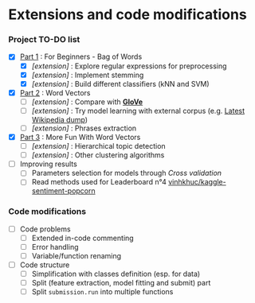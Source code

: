 # Extensions and code modifications

### Project TO-DO list

- [x] [Part 1](https://www.kaggle.com/c/word2vec-nlp-tutorial/details/part-1-for-beginners-bag-of-words) : For Beginners - Bag of Words
    - [x] _[extension]_ : Explore regular expressions for preprocessing
    - [x] _[extension]_ : Implement stemming
    - [x] _[extension]_ : Build different classifiers (kNN and SVM)
    
- [x] [Part 2](https://www.kaggle.com/c/word2vec-nlp-tutorial/details/part-2-word-vectors) : Word Vectors
    - [ ] _[extension]_ : Compare with [__GloVe__](http://nlp.stanford.edu/projects/glove/)
    - [ ] _[extension]_ : Try model learning with external corpus (e.g. [Latest Wikipedia dump](http://dumps.wikimedia.org/enwiki/latest/enwiki-latest-pages-articles.xml.bz2))
    - [ ] _[extension]_ : Phrases extraction
    
- [x] [Part 3](https://www.kaggle.com/c/word2vec-nlp-tutorial/details/part-3-more-fun-with-word-vectors) : More Fun With Word Vectors
    - [ ] _[extension]_ : Hierarchical topic detection
    - [ ] _[extension]_ : Other clustering algorithms
    
- [ ] Improving results
    - [ ] Parameters selection for models through _Cross validation_
    - [ ] Read methods used for Leaderboard n°4 [vinhkhuc/kaggle-sentiment-popcorn](https://github.com/vinhkhuc/kaggle-sentiment-popcorn)
  
### Code modifications

- [ ] Code problems
    - [ ] Extended in-code commenting
    - [ ] Error handling
    - [ ] Variable/function renaming
    
- [ ] Code structure
    - [ ] Simplification with classes definition (esp. for data)
    - [ ] Split (feature extraction, model fitting and submit) part
    - [ ] Split `submission.run` into multiple functions